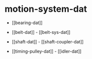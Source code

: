
# motion-system-dat





- [[bearing-dat]] 

- [[belt-dat]] - [[belt-sys-dat]]

- [[shaft-dat]] - [[shaft-coupler-dat]]

- [[timing-pulley-dat]] - [[idler-dat]]

